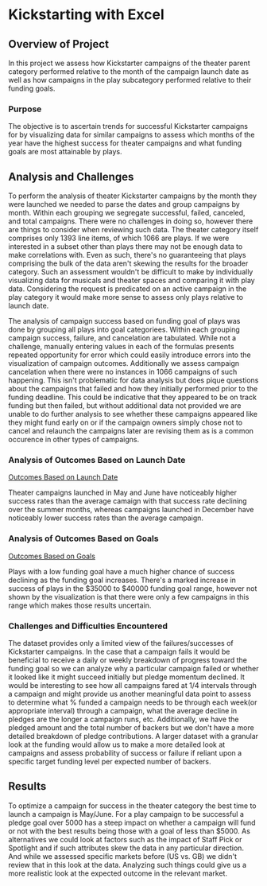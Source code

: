 # Kickstarting with Excel

## Overview of Project

In this project we assess how Kickstarter campaigns of the theater parent category performed relative to the month of the campaign launch date as well as how campaigns in the play subcategory performed relative to their funding goals.

### Purpose

The objective is to ascertain trends for successful Kickstarter campaigns for by visualizing data for similar campaigns to assess which months of the year have the highest success for theater campaigns and what funding goals are most attainable by plays.

## Analysis and Challenges

To perform the analysis of theater Kickstarter campaigns by the month they were launched we needed to parse the dates and group campaigns by month. Within each grouping we segregate successful, failed, canceled, and total campaigns. There were no challenges in doing so, however there are things to consider when reviewing such data. The theater category itself comprises only 1393 line items, of which 1066 are plays. If we were interested in a subset other than plays there may not be enough data to make correlations with. Even as such, there's no guaranteeing that plays comprising the bulk of the data aren't skewing the results for the broader category. Such an assessment wouldn't be difficult to make by individually visualizing data for musicals and theater spaces and comparing it with play data. Considering the request is predicated on an active campaign in the play category it would make more sense to assess only plays relative to launch date. 

The analysis of campaign success based on funding goal of plays was done by grouping all plays into goal categoriees. Within each grouping campaign success, failure, and cancelation are tabulated. While not a challenge, manually entering values in each of the formulas presents repeated opportunity for error which could easily introduce errors into the visualization of campaign outcomes. Additionally we assess campaign cancelation when there were no instances in 1066 campaigns of such happening. This isn't problematic for data analysis but does pique questions about the campaigns that failed and how they initially performed prior to the funding deadline. This could be indicative that they appeared to be on track funding but then failed, but without additional data not provided we are unable to do further analysis to see whether these campaigns appeared like they might fund early on or if the campaign owners simply chose not to cancel and relaunch the campaigns later are revising them as is a common occurence in other types of campaigns.

### Analysis of Outcomes Based on Launch Date

[Outcomes Based on Launch Date](Resources/Theater_Outcomes_vs_Launch.png)

Theater campaigns launched in May and June have noticeably higher success rates than the average camaign with that success rate declining over the summer months, whereas campaigns launched in December have noticeably lower success rates than the average campaign.

### Analysis of Outcomes Based on Goals

[Outcomes Based on Goals](Resources/Outcomes_vs_Goals.png)

Plays with a low funding goal have a much higher chance of success declining as the funding goal increases. There's a marked increase in success of plays in the $35000 to $40000 funding goal range, however not shown by the visualization is that there were only a few campaigns in this range which makes those results uncertain. 

### Challenges and Difficulties Encountered

The dataset provides only a limited view of the failures/successes of Kickstarter campaigns. In the case that a campaign fails it would be beneficial to receive a daily or weekly breakdown of progress toward the funding goal so we can analyze why a particular campaign failed or whether it looked like it might succeed initially but pledge momentum declined. It would be interesting to see how all campaigns fared at 1/4 intervals through a campaign and might provide us another meaningful data point to assess to determine what % funded a campaign needs to be through each week(or appropriate interval) through a campaign, what the average decline in pledges are the longer a campaign runs, etc. Additionally, we have the pledged amount and the total number of backers but we don't have a more detailed breakdown of pledge contributions. A larger dataset with a granular look at the funding would allow us to make a more detailed look at campaigns and assess probability of success or failure if reliant upon a specific target funding level per expected number of backers.

## Results

To optimize a campaign for success in the theater category the best time to launch a campaign is May/June. For a play campaign to be successful a pledge goal over 5000 has a steep impact on whether a campaign will fund or not with the best results being those with a goal of less than $5000. As alternatives we could look at factors such as the impact of Staff Pick or Spotlight and if such attributes skew the data in any particular direction. And while we assessed specific markets before (US vs. GB) we didn't review that in this look at the data. Analyzing such things could give us a more realistic look at the expected outcome in the relevant market.
